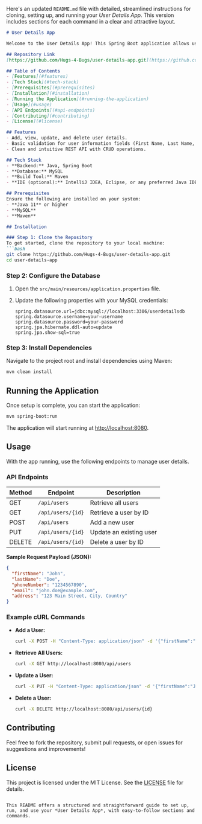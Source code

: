 Here's an updated `README.md` file with detailed, streamlined instructions for cloning, setting up, and running your *User Details App*. This version includes sections for each command in a clear and attractive layout.

```markdown
# User Details App

Welcome to the User Details App! This Spring Boot application allows users to manage basic user information, including adding, viewing, and deleting entries. The app provides a straightforward CRUD (Create, Read, Update, Delete) interface with data validation and easy-to-use endpoints.

## Repository Link
[https://github.com/Hugs-4-Bugs/user-details-app.git](https://github.com/Hugs-4-Bugs/user-details-app.git)

## Table of Contents
- [Features](#features)
- [Tech Stack](#tech-stack)
- [Prerequisites](#prerequisites)
- [Installation](#installation)
- [Running the Application](#running-the-application)
- [Usage](#usage)
- [API Endpoints](#api-endpoints)
- [Contributing](#contributing)
- [License](#license)

## Features
- Add, view, update, and delete user details.
- Basic validation for user information fields (First Name, Last Name, Phone Number, Email, and Address).
- Clean and intuitive REST API with CRUD operations.

## Tech Stack
- **Backend:** Java, Spring Boot
- **Database:** MySQL
- **Build Tool:** Maven
- **IDE (optional):** IntelliJ IDEA, Eclipse, or any preferred Java IDE

## Prerequisites
Ensure the following are installed on your system:
- **Java 11** or higher
- **MySQL**
- **Maven**

## Installation

### Step 1: Clone the Repository
To get started, clone the repository to your local machine:
```bash
git clone https://github.com/Hugs-4-Bugs/user-details-app.git
cd user-details-app
```

### Step 2: Configure the Database
1. Open the `src/main/resources/application.properties` file.
2. Update the following properties with your MySQL credentials:

   ```properties
   spring.datasource.url=jdbc:mysql://localhost:3306/userdetailsdb
   spring.datasource.username=your-username
   spring.datasource.password=your-password
   spring.jpa.hibernate.ddl-auto=update
   spring.jpa.show-sql=true
   ```

### Step 3: Install Dependencies
Navigate to the project root and install dependencies using Maven:
```bash
mvn clean install
```

## Running the Application

Once setup is complete, you can start the application:

```bash
mvn spring-boot:run
```

The application will start running at [http://localhost:8080](http://localhost:8080).

## Usage

With the app running, use the following endpoints to manage user details.

### API Endpoints

| Method | Endpoint         | Description              |
|--------|-------------------|--------------------------|
| GET    | `/api/users`     | Retrieve all users       |
| GET    | `/api/users/{id}`| Retrieve a user by ID    |
| POST   | `/api/users`     | Add a new user           |
| PUT    | `/api/users/{id}`| Update an existing user  |
| DELETE | `/api/users/{id}`| Delete a user by ID      |

**Sample Request Payload (JSON):**
```json
{
  "firstName": "John",
  "lastName": "Doe",
  "phoneNumber": "1234567890",
  "email": "john.doe@example.com",
  "address": "123 Main Street, City, Country"
}
```

### Example cURL Commands
- **Add a User:**
  ```bash
  curl -X POST -H "Content-Type: application/json" -d '{"firstName":"John", "lastName":"Doe", "phoneNumber":"1234567890", "email":"john.doe@example.com", "address":"123 Main Street, City, Country"}' http://localhost:8080/api/users
  ```

- **Retrieve All Users:**
  ```bash
  curl -X GET http://localhost:8080/api/users
  ```

- **Update a User:**
  ```bash
  curl -X PUT -H "Content-Type: application/json" -d '{"firstName":"Jane", "lastName":"Doe", "phoneNumber":"0987654321", "email":"jane.doe@example.com", "address":"456 Another St, City, Country"}' http://localhost:8080/api/users/{id}
  ```

- **Delete a User:**
  ```bash
  curl -X DELETE http://localhost:8080/api/users/{id}
  ```

## Contributing
Feel free to fork the repository, submit pull requests, or open issues for suggestions and improvements!

## License
This project is licensed under the MIT License. See the [LICENSE](LICENSE) file for details.
```

This README offers a structured and straightforward guide to set up, run, and use your *User Details App*, with easy-to-follow sections and commands.
